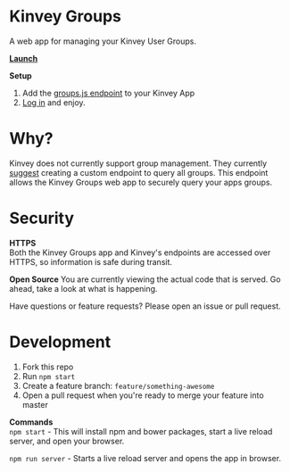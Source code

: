 Kinvey Groups
=============
A web app for managing your Kinvey User Groups.

**[Launch](https://gravityjack.github.io/kinvey-groups/)**  

**Setup**  
1. Add the [groups.js endpoint](https://github.com/GravityJack/kinvey-groups/blob/master/groups.js) to your Kinvey App
2. [Log in](https://gravityjack.github.io/kinvey-groups/) and enjoy.

# Why?

Kinvey does not currently support group management.
They currently [suggest](https://support.kinvey.com/discussion/200921477/list-groups) creating a custom endpoint to query all groups.
This endpoint allows the Kinvey Groups web app to securely query your apps groups.

# Security

**HTTPS**  
Both the Kinvey Groups app and Kinvey's endpoints are accessed over HTTPS, so information is safe during transit.

**Open Source**
You are currently viewing the actual code that is served.
Go ahead, take a look at what is happening.

Have questions or feature requests? Please open an issue or pull request.

# Development

1. Fork this repo
2. Run `npm start`
2. Create a feature branch: `feature/something-awesome`
3. Open a pull request when you're ready to merge your feature into master

**Commands**  
`npm start` - This will install npm and bower packages, start a live reload server, and open your browser.

`npm run server` - Starts a live reload server and opens the app in browser.
